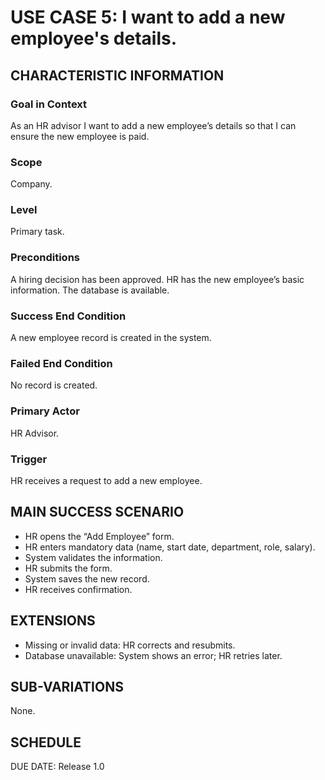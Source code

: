 # USE CASE 5: I want to add a new employee's details.

## CHARACTERISTIC INFORMATION

### Goal in Context
As an HR advisor I want to add a new employee’s details so that I can ensure the new employee is paid.

### Scope
Company.

### Level
Primary task.

### Preconditions
A hiring decision has been approved. HR has the new employee’s basic information. The database is available.

### Success End Condition
A new employee record is created in the system.

### Failed End Condition
No record is created.

### Primary Actor
HR Advisor.

### Trigger
HR receives a request to add a new employee.

## MAIN SUCCESS SCENARIO
* HR opens the “Add Employee” form. 
* HR enters mandatory data (name, start date, department, role, salary). 
* System validates the information.
* HR submits the form. 
* System saves the new record.
* HR receives confirmation.

## EXTENSIONS
* Missing or invalid data: HR corrects and resubmits.
* Database unavailable: System shows an error; HR retries later.

## SUB-VARIATIONS
None.

## SCHEDULE
DUE DATE: Release 1.0
